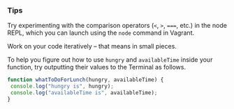 ### Tips

Try experimenting with the comparison operators (`<`, `>`, `===`, etc.) in the node REPL, which you can launch using the `node` command in Vagrant.

Work on your code iteratively – that means in small pieces. 

To help you figure out how to use `hungry` and `availableTime` inside your function, try outputting their values to the Terminal as follows.

 ```javascript
 function whatToDoForLunch(hungry, availableTime) {
  console.log("hungry is", hungry);
  console.log("availableTime is", availableTime);
}
```
